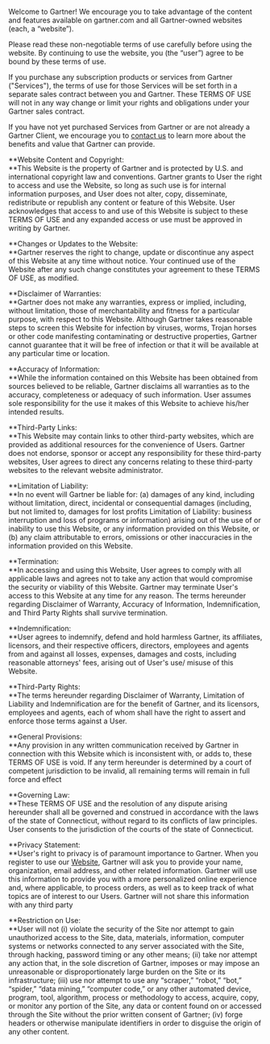 Welcome to Gartner! We encourage you to take advantage of the content and features available on gartner.com and all Gartner-owned websites (each, a “website”).  
  
Please read these non-negotiable terms of use carefully before using the website. By continuing to use the website, you (the “user”) agree to be bound by these terms of use.

If you purchase any subscription products or services from Gartner ("Services"), the terms of use for those Services will be set forth in a separate sales contract between you and Gartner. These TERMS OF USE will not in any way change or limit your rights and obligations under your Gartner sales contract.  
  
If you have not yet purchased Services from Gartner or are not already a Gartner Client, we encourage you to [contact us](https://www.gartner.com/en/become-a-client) to learn more about the benefits and value that Gartner can provide.

**Website Content and Copyright:  
**This Website is the property of Gartner and is protected by U.S. and international copyright law and conventions. Gartner grants to User the right to access and use the Website, so long as such use is for internal information purposes, and User does not alter, copy, disseminate, redistribute or republish any content or feature of this Website. User acknowledges that access to and use of this Website is subject to these TERMS OF USE and any expanded access or use must be approved in writing by Gartner.

**Changes or Updates to the Website:  
**Gartner reserves the right to change, update or discontinue any aspect of this Website at any time without notice. Your continued use of the Website after any such change constitutes your agreement to these TERMS OF USE, as modified.

**Disclaimer of Warranties:  
**Gartner does not make any warranties, express or implied, including, without limitation, those of merchantability and fitness for a particular purpose, with respect to this Website. Although Gartner takes reasonable steps to screen this Website for infection by viruses, worms, Trojan horses or other code manifesting contaminating or destructive properties, Gartner cannot guarantee that it will be free of infection or that it will be available at any particular time or location.

**Accuracy of Information:  
**While the information contained on this Website has been obtained from sources believed to be reliable, Gartner disclaims all warranties as to the accuracy, completeness or adequacy of such information. User assumes sole responsibility for the use it makes of this Website to achieve his/her intended results. 

**Third-Party Links:  
**This Website may contain links to other third-party websites, which are provided as additional resources for the convenience of Users. Gartner does not endorse, sponsor or accept any responsibility for these third-party websites, User agrees to direct any concerns relating to these third-party websites to the relevant website administrator. 

**Limitation of Liability:  
**In no event will Gartner be liable for: (a) damages of any kind, including without limitation, direct, incidental or consequential damages (including, but not limited to, damages for lost profits Limitation of Liability: business interruption and loss of programs or information) arising out of the use of or inability to use this Website, or any information provided on this Website, or (b) any claim attributable to errors, omissions or other inaccuracies in the information provided on this Website. 

**Termination:  
**In accessing and using this Website, User agrees to comply with all applicable laws and agrees not to take any action that would compromise the security or viability of this Website. Gartner may terminate User's access to this Website at any time for any reason. The terms hereunder regarding Disclaimer of Warranty, Accuracy of Information, Indemnification, and Third Party Rights shall survive termination. 

**Indemnification:  
**User agrees to indemnify, defend and hold harmless Gartner, its affiliates, licensors, and their respective officers, directors, employees and agents from and against all losses, expenses, damages and costs, including reasonable attorneys' fees, arising out of User's use/ misuse of this Website.

**Third-Party Rights:  
**The terms hereunder regarding Disclaimer of Warranty, Limitation of Liability and Indemnification are for the benefit of Gartner, and its licensors, employees and agents, each of whom shall have the right to assert and enforce those terms against a User.

**General Provisions:  
**Any provision in any written communication received by Gartner in connection with this Website which is inconsistent with, or adds to, these TERMS OF USE is void. If any term hereunder is determined by a court of competent jurisdiction to be invalid, all remaining terms will remain in full force and effect

**Governing Law:  
**These TERMS OF USE and the resolution of any dispute arising hereunder shall all be governed and construed in accordance with the laws of the state of Connecticut, without regard to its conflicts of law principles. User consents to the jurisdiction of the courts of the state of Connecticut.

**Privacy Statement:  
**User's right to privacy is of paramount importance to Gartner. When you register to use our [Website](https://www.gartner.com/en/about/policies/privacy), Gartner will ask you to provide your name, organization, email address, and other related information. Gartner will use this information to provide you with a more personalized online experience and, where applicable, to process orders, as well as to keep track of what topics are of interest to our Users. Gartner will not share this information with any third party

**Restriction on Use:  
**User will not (i) violate the security of the Site nor attempt to gain unauthorized access to the Site, data, materials, information, computer systems or networks connected to any server associated with the Site, through hacking, password timing or any other means; (ii) take nor attempt any action that, in the sole discretion of Gartner, imposes or may impose an unreasonable or disproportionately large burden on the Site or its infrastructure; (iii) use nor attempt to use any “scraper,” “robot,” “bot,” “spider,” “data mining,” “computer code,” or any other automated device, program, tool, algorithm, process or methodology to access, acquire, copy, or monitor any portion of the Site, any data or content found on or accessed through the Site without the prior written consent of Gartner; (iv) forge headers or otherwise manipulate identifiers in order to disguise the origin of any other content.